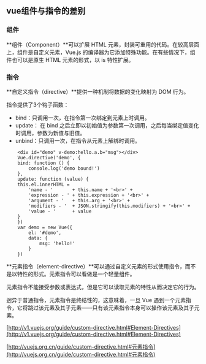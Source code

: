 ## vue组件与指令的差别

### 组件

**组件（Component）**可以扩展 HTML 元素，封装可重用的代码。在较高层面上，组件是自定义元素，Vue.js 的编译器为它添加特殊功能。在有些情况下，组件也可以是原生 HTML 元素的形式，以 is 特性扩展。

### 指令

**自定义指令（directive）**提供一种机制将数据的变化映射为 DOM 行为。

指令提供了3个钩子函数：

- bind：只调用一次，在指令第一次绑定到元素上时调用。
- update： 在 bind 之后立即以初始值为参数第一次调用，之后每当绑定值变化时调用，参数为新值与旧值。
- unbind：只调用一次，在指令从元素上解绑时调用。

```
	<div id="demo" v-demo:hello.a.b="msg"></div>
	Vue.directive('demo', {
	bind: function () {
		console.log('demo bound!')
	},
	update: function (value) {
	this.el.innerHTML =
		'name - '       + this.name + '<br>' +
		'expression - ' + this.expression + '<br>' +
		'argument - '   + this.arg + '<br>' +
		'modifiers - '  + JSON.stringify(this.modifiers) + '<br>' +
		'value - '      + value
	}
	})
	var demo = new Vue({
		el: '#demo',
		data: {
			msg: 'hello!'
  		}
	})
```

**元素指令（element-directive）**可以通过自定义元素的形式使用指令，而不是以特性的形式。元素指令可以看做是一个轻量组件。

元素指令不能接受参数或表达式，但是它可以读取元素的特性从而决定它的行为。

迥异于普通指令，元素指令是终结性的，这意味着，一旦 Vue 遇到一个元素指令，它将跳过该元素及其子元素——只有该元素指令本身可以操作该元素及其子元素。

[http://v1.vuejs.org/guide/custom-directive.html#Element-Directives](http://v1.vuejs.org/guide/custom-directive.html#Element-Directives)

[http://vuejs.org.cn/guide/custom-directive.html#元素指令](http://vuejs.org.cn/guide/custom-directive.html#元素指令)